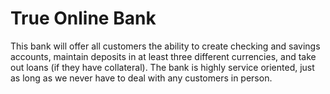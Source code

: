 # True Online Bank
This bank will offer all customers the ability to create checking and savings accounts, maintain deposits in at least three different currencies, and take out loans (if they have collateral). The bank is highly service oriented, just as long as we never have to deal with any customers in person.

